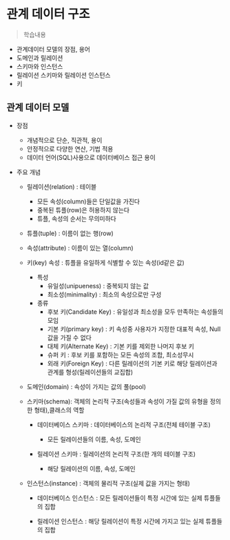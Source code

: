 # 관계 데이터 구조
> 학습내용
- 관계데이터 모델의 장점, 용어
- 도메인과 릴레이션
- 스키마와 인스턴스
- 릴레이션 스키마와 릴레이션 인스턴스
- 키

## 관계 데이터 모델
- 장점
    - 개념적으로 단순, 직관적, 용이
    - 안정적으로 다양한 연산, 기법 적용
    - 데이터 언어(SQL)사용으로 데이터베이스 접근 용이

- 주요 개념
    - 릴레이션(relation) : 테이블
        - 모든 속성(column)들은 단일값을 가진다
        - 중복된 튜플(row)은 허용하지 않는다
        - 튜플, 속성의 순서는 무의미하다

    - 튜플(tuple) : 이름이 없는 행(row)
    - 속성(attribute) : 이름이 있는 열(column)
    - 키(key) 속성 : 튜플을 유일하게 식별할 수 있는 속성(id같은 값)
        - 특성
            - 유일성(unipueness) : 중복되지 않는 값
            - 최소성(minimality) : 최소의 속성으로만 구성
        - 종류
            - 후보 키(Candidate Key) : 유일성과 최소성을 모두 만족하는 속성들의 모임
            - 기본 키(primary key) : 키 속성중 사용자가 지정한 대표적 속성, Null값을 가질 수 없다
            - 대체 키(Alternate Key) : 기본 키를 제외한 나머지 후보 키
            - 슈퍼 키 : 후보 키를 포함하는 모든 속성의 조합, 최소성무시
            - 외래 키(Foreign Key) : 다른 릴레이션의 기본 키로 해당 릴레이션과 관계를 형성(릴레이션들의 교집합)
    - 도메인(domain) : 속성이 가지는 값의 풀(pool)

    - 스키마(schema): 객체의 논리적 구조(속성들과 속성이 가질 값의 유형을 정의한 형태),클래스의 역할
        - 데이터베이스 스키마 : 데이터베이스의 논리적 구조(전체 테이블 구조)
            - 모든 릴레이션들의 이름, 속성, 도메인
        
        - 릴레이션 스키마 : 릴레이션의 논리적 구조(한 개의 테이블 구조)
            - 해당 릴레이션의 이름, 속성, 도메인

    - 인스턴스(instance) : 객체의 물리적 구조(실제 값을 가지는 형태)
        - 데이터베이스 인스턴스 : 모든 릴레이션들이 특정 시간에 있는 실제 튜플들의 집합

        - 릴레이션 인스턴스 : 해당 릴레이션이 특정 시간에 가지고 있는 실제 튜플들의 집합
    